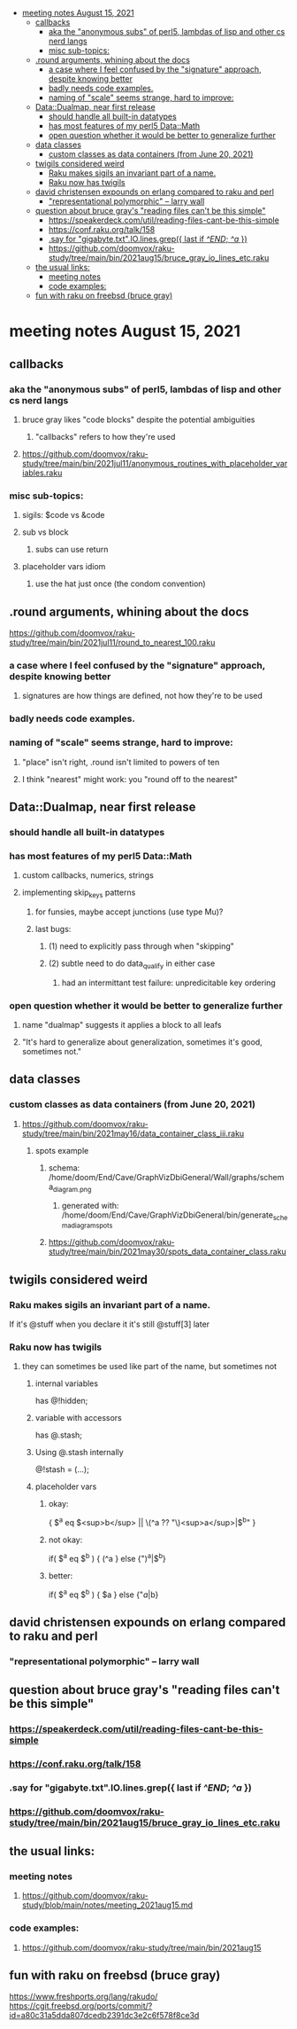 - [meeting notes August 15, 2021](#org1291054)
  - [callbacks](#org231ec06)
    - [aka the "anonymous subs" of perl5, lambdas of lisp and other cs nerd langs](#orgcc52e56)
    - [misc sub-topics:](#org523edbc)
  - [.round arguments, whining about the docs](#orgbc27d92)
    - [a case where I feel confused by the "signature" approach, despite knowing better](#org67d7ac7)
    - [badly needs code examples.](#org5f52fe3)
    - [naming of "scale" seems strange, hard to improve:](#org3518979)
  - [Data::Dualmap, near first release](#org19a9238)
    - [should handle all built-in datatypes](#org5790877)
    - [has most features of my perl5 Data::Math](#orgbfaffa4)
    - [open question whether it would be better to generalize further](#org1e50df7)
  - [data classes](#orgcf724ab)
    - [custom classes as data containers (from June 20, 2021)](#org5eff009)
  - [twigils considered weird](#org0c73399)
    - [Raku makes sigils an invariant part of a name.](#org4149ba3)
    - [Raku now has twigils](#org5818be6)
  - [david christensen expounds on erlang compared to raku and perl](#orgeca6178)
    - ["representational polymorphic" &#x2013; larry wall](#orgaaaad3a)
  - [question about bruce gray's "reading files can't be this simple"](#orgf67fbe8)
    - [<https://speakerdeck.com/util/reading-files-cant-be-this-simple>](#org74e018f)
    - [<https://conf.raku.org/talk/158>](#org43d6758)
    - [.say for "gigabyte.txt".IO.lines.grep({ last if *^END*; *^a* })](#org82fa125)
    - [<https://github.com/doomvox/raku-study/tree/main/bin/2021aug15/bruce_gray_io_lines_etc.raku>](#org861ebb2)
  - [the usual links:](#org655fe03)
    - [meeting notes](#org16eebf2)
    - [code examples:](#org7a9cfd5)
  - [fun with raku on freebsd (bruce gray)](#org3e743c7)


<a id="org1291054"></a>

# meeting notes August 15, 2021


<a id="org231ec06"></a>

## callbacks


<a id="orgcc52e56"></a>

### aka the "anonymous subs" of perl5, lambdas of lisp and other cs nerd langs

1.  bruce gray likes "code blocks" despite the potential ambiguities

    1.  "callbacks" refers to how they're used

2.  <https://github.com/doomvox/raku-study/tree/main/bin/2021jul11/anonymous_routines_with_placeholder_variables.raku>


<a id="org523edbc"></a>

### misc sub-topics:

1.  sigils: $code vs &code

2.  sub vs block

    1.  subs can use return

3.  placeholder vars idiom

    1.  use the hat just once (the condom convention)


<a id="orgbc27d92"></a>

## .round arguments, whining about the docs

<https://github.com/doomvox/raku-study/tree/main/bin/2021jul11/round_to_nearest_100.raku>


<a id="org67d7ac7"></a>

### a case where I feel confused by the "signature" approach, despite knowing better

1.  signatures are how things are defined, not how they're to be used


<a id="org5f52fe3"></a>

### badly needs code examples.


<a id="org3518979"></a>

### naming of "scale" seems strange, hard to improve:

1.  "place" isn't right, .round isn't limited to powers of ten

2.  I think "nearest" might work:  you "round off to the nearest"


<a id="org19a9238"></a>

## Data::Dualmap, near first release


<a id="org5790877"></a>

### should handle all built-in datatypes


<a id="orgbfaffa4"></a>

### has most features of my perl5 Data::Math

1.  custom callbacks, numerics, strings

2.  implementing skip<sub>keys</sub> patterns

    1.  for funsies, maybe accept junctions (use type Mu)?
    
    2.  last bugs:
    
        1.  (1) need to explicitly pass through when "skipping"
        
        2.  (2) subtle need to do data<sub>qualify</sub> in either case
        
            1.  had an intermittant test failure: unpredicitable key ordering


<a id="org1e50df7"></a>

### open question whether it would be better to generalize further

1.  name "dualmap" suggests it applies a block to all leafs

2.  "It's hard to generalize about generalization, sometimes it's good, sometimes not."


<a id="orgcf724ab"></a>

## data classes


<a id="org5eff009"></a>

### custom classes as data containers (from June 20, 2021)

1.  <https://github.com/doomvox/raku-study/tree/main/bin/2021may16/data_container_class_iii.raku>

    1.  spots example
    
        1.  schema: /home/doom/End/Cave/GraphVizDbiGeneral/Wall/graphs/schema<sub>diagram.png</sub>
        
            1.  generated with: /home/doom/End/Cave/GraphVizDbiGeneral/bin/generate<sub>schema</sub><sub>diagram</sub><sub>spots</sub>
        
        2.  <https://github.com/doomvox/raku-study/tree/main/bin/2021may30/spots_data_container_class.raku>


<a id="org0c73399"></a>

## twigils considered weird


<a id="org4149ba3"></a>

### Raku makes sigils an invariant part of a name.

If it's @stuff when you declare it it's still @stuff[3] later


<a id="org5818be6"></a>

### Raku now has twigils

1.  they can sometimes be used like part of the name, but sometimes not

    1.  internal variables
    
        has @!hidden;
    
    2.  variable with accessors
    
        has @.stash;
    
    3.  Using @.stash internally
    
        @!stash = (&#x2026;);
    
    4.  placeholder vars
    
        1.  okay:
        
            { $<sup>a</sup> eq $<sup>b</sup> || \(^a ?? "\)<sup>a</sup>|$<sup>b</sup>" }
        
        2.  not okay:
        
            if( $<sup>a</sup> eq $<sup>b</sup> ) { \(^a } else {"\)<sup>a</sup>|$<sup>b</sup>}
        
        3.  better:
        
            if( $<sup>a</sup> eq $<sup>b</sup> ) { $a } else {"$a|$b}


<a id="orgeca6178"></a>

## david christensen expounds on erlang compared to raku and perl


<a id="orgaaaad3a"></a>

### "representational polymorphic" &#x2013; larry wall


<a id="orgf67fbe8"></a>

## question about bruce gray's "reading files can't be this simple"


<a id="org74e018f"></a>

### <https://speakerdeck.com/util/reading-files-cant-be-this-simple>


<a id="org43d6758"></a>

### <https://conf.raku.org/talk/158>


<a id="org82fa125"></a>

### .say for "gigabyte.txt".IO.lines.grep({ last if *^END*; *^a* })


<a id="org861ebb2"></a>

### <https://github.com/doomvox/raku-study/tree/main/bin/2021aug15/bruce_gray_io_lines_etc.raku>


<a id="org655fe03"></a>

## the usual links:


<a id="org16eebf2"></a>

### meeting notes

1.  <https://github.com/doomvox/raku-study/blob/main/notes/meeting_2021aug15.md>


<a id="org7a9cfd5"></a>

### code examples:

1.  <https://github.com/doomvox/raku-study/tree/main/bin/2021aug15>


<a id="org3e743c7"></a>

## fun with raku on freebsd (bruce gray)

<https://www.freshports.org/lang/rakudo/> <https://cgit.freebsd.org/ports/commit/?id=a80c31a5dda807dcedb2391dc3e2c6f578f8ce3d>
